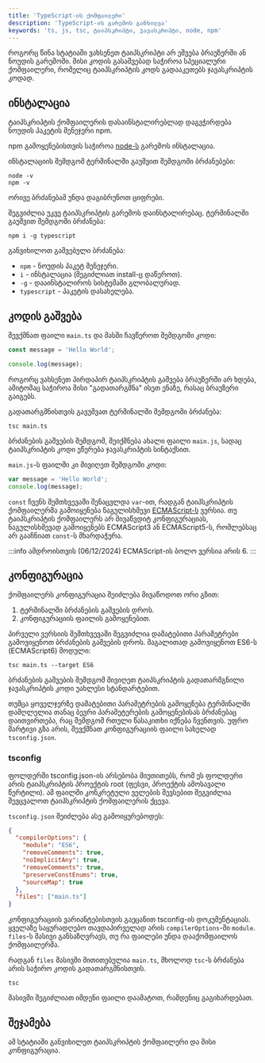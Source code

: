 ```yaml
---
title: 'TypeScript-ის ქომფაილერი'
description: 'TypeScript-ის გარემოს განხილვა'
keywords: 'ts, js, tsc, ტაიპსკრიპტი, ჯავასკრიპტი, node, npm'
---
```


როგორც წინა სტატიაში ვახსენეთ ტაიპსკრიპტი არ ეშვება ბრაუზერში ან ნოუდის გარემოში. მისი კოდის
გასაშვებად საჭიროა სპეციალური ქომფაილერი, რომელიც ტაიპსკრიპტის კოდს გადააკეთებს ჯავასკრიპტის კოდად.

## ინსტალაცია

ტაიპსკრიპტის ქომფაილერის დასაინსტალირებლად დაგვჭირდება ნოუდის პაკეტის მენეჯერი npm.

npm გამოყენებისთვის საჭიროა [node-ს](https://nodejs.org/en) გარემოს ინსტალაცია.

ინსტალაციის შემდგომ ტერმინალში გაუშვით შემდგომი ბრძანებები:

```
node -v
npm -v
```

ორივე ბრძანებამ უნდა დაგიბრუნოთ ციფრები.

შეგვიძლია უკვე ტაიპსკრიპტის გარემოს დაინსტალირებაც. ტერმინალში გაუშვით შემდგომი ბრძანება:

```
npm i -g typescript
```

განვიხილოთ გაშვებული ბრძანება:

- `npm` - ნოუდის პაკეტ მენეჯერი.
- `i` - ინსტალაცია (შეგიძლიათ install-ც დაწეროთ).
- `-g` - დააინსტალიროს სისტემაში გლობალურად.
- `typescript` - პაკეტის დასახელება.

## კოდის გაშვება

შევქმნათ ფაილი `main.ts` და მასში ჩავწეროთ შემდგომი კოდი:

```ts
const message = 'Hello World';

console.log(message);
```

როგორც ვახსენეთ პირდაპირ ტაიპსკრიპტის გაშვება ბრაუზერში არ ხდება, ამიტომაც საჭიროა მისი "გადათარგმნა"
ისეთ ენაზე, რასაც ბრაუზერი გაიგებს.

გადათარგმნისთვის გავუშვათ ტერმინალში შემდგომი ბრძანება:

```
tsc main.ts
```

ბრძანების გაშვების შემდგომ, შეიქმნება ახალი ფაილი `main.js`, სადაც ტაიპსკრიპტის კოდი ეწერება ჯავასკრიპტის სინტაქსით.

`main.js`-ს ფაილში კი მივიღეთ შემდგომი კოდი:

```js
var message = 'Hello World';
console.log(message);
```

`const` ჩვენს შემთხვევაში შენაცვლდა `var`-ით, რადგან ტაიპსკრიპტის ქომფაილერმა გამოიყენება ნაგულისხმევი [ECMAScript-ს](https://ecma-international.org/) ვერსია.
თუ ტაიპსკრიპტის ქომფაილერს არ მივაწვდიტ კონფიგურაციას, ნაგულისხმევად გამოიყენებს ECMAScript3 ან ECMAScript5-ს, რომლებსაც არ გააჩნიათ `const`-ს მხარდაჭერა.

:::info
ამდროისთვის (06/12/2024) ECMAScript-ის ბოლო ვერსია არის 6.
:::

## კონფიგურაცია

ქომფაილერს კონფიგურაცია შეიძლება მივაწოდოთ ორი გზით:

1. ტერმინალში ბრძანების გაშვების დროს.
2. კონფიგურაციის ფაილის გამოყენებით.

პირველი ვერსიის შემთხვევაში შეგვიძლია დამატებითი პარამეტრები გამოვიყენოთ ბრძანების გაშვების დროს.
მაგალითად გამოვიყენოთ ES6-ს (ECMAScript6) მოდული:

```
tsc main.ts --target ES6
```

ბრძანების გაშვების შემდგომ მივიღეთ ტაიპსკრიპტის გადათარმგნილი ჯავასკრიპტის კოდი უახლესი სტანდარტებით.

თუმცა ყოველჯერზე დამატებითი პარამეტრების გამოყენება ტერმინალში დამღლელია თანაც ბევრი პარამეტერების გამოყენებისას ბრძანებაც
დაითვირთება, რაც შემდგომ რთული წასაკითხი იქნება ჩვენთვის. უფრო მარტივი გზა არის, შევქმნათ კონფიგურაციის ფაილი სახელად `tsconfig.json`.

### tsconfig

ფოლდერში tsconfig.json-ის არსებობა მიუთითებს, რომ ეს ფოლდერი არის ტაიპსკრიპტის პროექტის root (ფესვი, პროექტის ამოსავალი წერტილი).
ამ ფაილში კონკრეტული ველების შევსებით შეგვიძლია შევცვალოთ ტაიპსკრიპტის ქომფაილერის ქცევა.

`tsconfig.json` შეიძლება ასე გამოიყურებოდეს:

```json
{
  "compilerOptions": {
    "module": "ES6",
    "removeComments": true,
    "noImplicitAny": true,
    "removeComments": true,
    "preserveConstEnums": true,
    "sourceMap": true
  },
  "files": ["main.ts"]
}
```

კონფიგურაციის ვარიანტებისთვის გაეცანით tsconfig-ის დოკუმენტაციას. ყველაზე საყურადღებო თავდაპირველად არის `compilerOptions`-ში `module`.
`files`-ს მასივი განსაზღვრავს, თუ რა ფაილები უნდა დააქომფაილოს ქომფაილერმა.

რადგან `files` მასივში მითითებულია `main.ts`, მხოლოდ `tsc`-ს ბრძანება არის საჭირო კოდის გადათარგმნისთვის.

```
tsc
```

მასივში შეგიძლიათ იმდენი ფაილი დაამატოთ, რამდენიც გაგიხარდებათ.

## შეჯამება

ამ სტატიაში განვიხილეთ ტაიპსკრიპტის ქომფაილერი და მისი კონფიგურაცია.
